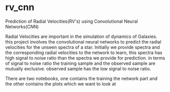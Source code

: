 # rv_cnn
Prediction of Radial Velocities(RV's) using Convolutional Neural Networks(CNN)

Radial Velocities are important in the simulation of dynamics of Galaxies. this project involves the convolutional neural networks to predict the radial velocities for the unseen spectra of a star. Initially we provide spectra and the corresponding radial velocities to the network to learn, this spectra has high signal to noise ratio than the spectra we provide for prediction. 
in terms of signal to noise ratio the training sample and the observed sample are mutually exclusive. observed sample has the low signal to noise ratio.

There are two notebooks, one contains the training the network part and the other contains the plots which we want to look at
